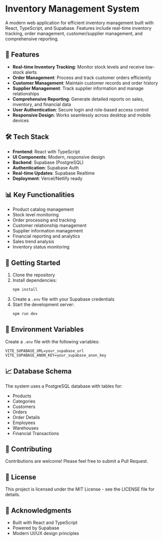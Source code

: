 # Inventory Management System

A modern web application for efficient inventory management built with React, TypeScript, and Supabase. Features include real-time inventory tracking, order management, customer/supplier management, and comprehensive reporting.

## 🚀 Features

- **Real-time Inventory Tracking**: Monitor stock levels and receive low-stock alerts
- **Order Management**: Process and track customer orders efficiently
- **Customer Management**: Maintain customer records and order history
- **Supplier Management**: Track supplier information and manage relationships
- **Comprehensive Reporting**: Generate detailed reports on sales, inventory, and financial data
- **User Authentication**: Secure login and role-based access control
- **Responsive Design**: Works seamlessly across desktop and mobile devices

## 🛠️ Tech Stack

- **Frontend**: React with TypeScript
- **UI Components**: Modern, responsive design
- **Backend**: Supabase (PostgreSQL)
- **Authentication**: Supabase Auth
- **Real-time Updates**: Supabase Realtime
- **Deployment**: Vercel/Netlify ready

## 📊 Key Functionalities

- Product catalog management
- Stock level monitoring
- Order processing and tracking
- Customer relationship management
- Supplier information management
- Financial reporting and analytics
- Sales trend analysis
- Inventory status monitoring

## 🚀 Getting Started

1. Clone the repository
2. Install dependencies:
   ```bash
   npm install
   ```
3. Create a `.env` file with your Supabase credentials
4. Start the development server:
   ```bash
   npm run dev
   ```

## 🔐 Environment Variables

Create a `.env` file with the following variables:
```
VITE_SUPABASE_URL=your_supabase_url
VITE_SUPABASE_ANON_KEY=your_supabase_anon_key
```

## 📈 Database Schema

The system uses a PostgreSQL database with tables for:
- Products
- Categories
- Customers
- Orders
- Order Details
- Employees
- Warehouses
- Financial Transactions

## 🤝 Contributing

Contributions are welcome! Please feel free to submit a Pull Request.

## 📝 License

This project is licensed under the MIT License - see the LICENSE file for details.

## 🙏 Acknowledgments

- Built with React and TypeScript
- Powered by Supabase
- Modern UI/UX design principles
